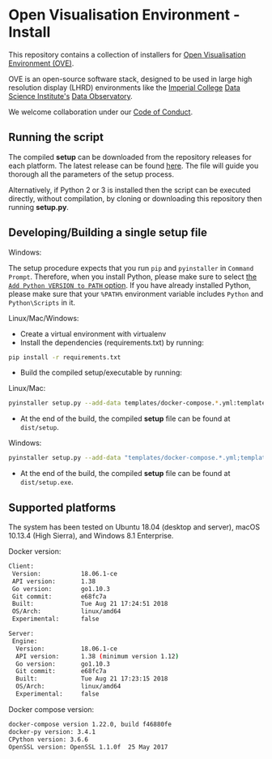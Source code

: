 # Open Visualisation Environment - Install

This repository contains a collection of installers for [Open Visualisation Environment (OVE)](https://github.com/ove/ove).

OVE is an open-source software stack, designed to be used in large high resolution display (LHRD) environments like the [Imperial College](http://www.imperial.ac.uk) [Data Science Institute's](http://www.imperial.ac.uk/data-science/) [Data Observatory](http://www.imperial.ac.uk/data-science/data-observatory/).

We welcome collaboration under our [Code of Conduct](https://github.com/ove/ove-apps/blob/master/CODE_OF_CONDUCT.md).

## Running the script

The compiled **setup** can be downloaded from the repository releases for each platform. The latest release can be found [here](https://github.com/ove/ove-install/releases/latest). The file will guide you thorough all the parameters of the setup process.

Alternatively, if Python 2 or 3 is installed then the script can be executed directly, without compilation, by cloning or downloading this repository then running **setup.py**.

## Developing/Building a single setup file

Windows:

The setup procedure expects that you run `pip` and `pyinstaller` in `Command Prompt`. Therefore, when you install Python, please make sure to select [the `Add Python VERSION to PATH` option](https://docs.python.org/3/using/windows.html#installation-steps). If you have already installed Python, please make sure that your `%PATH%` environment variable includes `Python` and `Python\Scripts` in it.

Linux/Mac/Windows:

- Create a virtual environment with virtualenv
- Install the dependencies (requirements.txt) by running: 

```bash
pip install -r requirements.txt
```

- Build the compiled setup/executable by running:

Linux/Mac:

```bash
pyinstaller setup.py --add-data templates/docker-compose.*.yml:templates --add-data versions.json:. --onefile
```

- At the end of the build, the compiled **setup** file can be found at `dist/setup`.

Windows:

```bash
pyinstaller setup.py --add-data "templates/docker-compose.*.yml;templates" --add-data "versions.json;." --onefile
```

- At the end of the build, the compiled **setup** file can be found at `dist/setup.exe`.

## Supported platforms

The system has been tested on Ubuntu 18.04 (desktop and server), macOS 10.13.4 (High Sierra), and Windows 8.1 Enterprise.

Docker version:

```sh
Client:
 Version:           18.06.1-ce
 API version:       1.38
 Go version:        go1.10.3
 Git commit:        e68fc7a
 Built:             Tue Aug 21 17:24:51 2018
 OS/Arch:           linux/amd64
 Experimental:      false

Server:
 Engine:
  Version:          18.06.1-ce
  API version:      1.38 (minimum version 1.12)
  Go version:       go1.10.3
  Git commit:       e68fc7a
  Built:            Tue Aug 21 17:23:15 2018
  OS/Arch:          linux/amd64
  Experimental:     false

```

Docker compose version:
```sh
docker-compose version 1.22.0, build f46880fe
docker-py version: 3.4.1
CPython version: 3.6.6
OpenSSL version: OpenSSL 1.1.0f  25 May 2017
```
